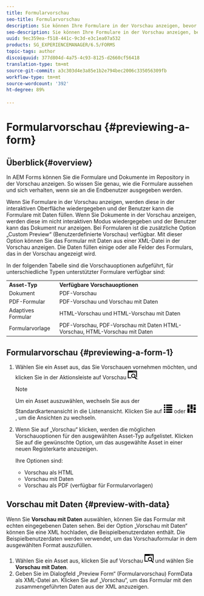 ```yaml
---
title: Formularvorschau
seo-title: Formularvorschau
description: Sie können Ihre Formulare in der Vorschau anzeigen, bevor Sie sie veröffentlichen oder aktivieren, um sicherzustellen, dass sie den Erwartungen entsprechen. Vorschauoptionen variieren abhängig von den unterstützten Formulartypen.
seo-description: Sie können Ihre Formulare in der Vorschau anzeigen, bevor Sie sie veröffentlichen oder aktivieren, um sicherzustellen, dass sie den Erwartungen entsprechen. Vorschauoptionen variieren abhängig von den unterstützten Formulartypen.
uuid: 9ec359ea-f518-441c-9c3d-e3c1ea07a532
products: SG_EXPERIENCEMANAGER/6.5/FORMS
topic-tags: author
discoiquuid: 377d804d-4a75-4c93-8125-d2660cf56418
translation-type: tm+mt
source-git-commit: a3c303d4e3a85e1b2e794bec2006c335056309fb
workflow-type: tm+mt
source-wordcount: '392'
ht-degree: 89%

---
```



# Formularvorschau {#previewing-a-form}

## Überblick{#overview}

In AEM Forms können Sie die Formulare und Dokumente im Repository in der Vorschau anzeigen. So wissen Sie genau, wie die Formulare aussehen und sich verhalten, wenn sie an die Endbenutzer ausgegeben werden.

Wenn Sie Formulare in der Vorschau anzeigen, werden diese in der interaktiven Oberfläche wiedergegeben und der Benutzer kann die Formulare mit Daten füllen. Wenn Sie Dokumente in der Vorschau anzeigen, werden diese im nicht interaktiven Modus wiedergegeben und der Benutzer kann das Dokument nur anzeigen. Bei Formularen ist die zusätzliche Option „Custom Preview“ (Benutzerdefinierte Vorschau) verfügbar. Mit dieser Option können Sie das Formular mit Daten aus einer XML-Datei in der Vorschau anzeigen. Die Daten füllen einige oder alle Felder des Formulars, das in der Vorschau angezeigt wird.

In der folgenden Tabelle sind die Vorschauoptionen aufgeführt, für unterschiedliche Typen unterstützter Formulare verfügbar sind:

<table>
 <tbody>
  <tr>
   <td><strong>Asset-Typ</strong><br /> </td>
   <td><strong>Verfügbare Vorschauoptionen</strong><br /> </td>
  </tr>
  <tr>
   <td>Dokument</td>
   <td>PDF-Vorschau</td>
  </tr>
  <tr>
   <td>PDF-Formular</td>
   <td>PDF-Vorschau und Vorschau mit Daten<br /> </td>
  </tr>
  <tr>
   <td>Adaptives Formular</td>
   <td>HTML-Vorschau und HTML-Vorschau mit Daten</td>
  </tr>
  <tr>
   <td>Formularvorlage</td>
   <td>PDF-Vorschau, PDF-Vorschau mit Daten HTML-Vorschau, HTML-Vorschau mit Daten<br />  </td>
  </tr>
 </tbody>
</table>

## Formularvorschau {#previewing-a-form-1}

1. Wählen Sie ein Asset aus, das Sie Vorschauen vornehmen möchten, und klicken Sie in der Aktionsleiste auf Vorschau ![aem6forms_Vorschau](assets/aem6forms_preview.png).

   >[!NOTE]
   >
   >Um ein Asset auszuwählen, wechseln Sie aus der Standardkartenansicht in die Listenansicht. Klicken Sie auf ![aem6forms_viewlist](assets/aem6forms_viewlist.png) oder ![aem6forms_viewcard](assets/aem6forms_viewcard.png), um die Ansichten zu wechseln.

1. Wenn Sie auf „Vorschau“ klicken, werden die möglichen Vorschauoptionen für den ausgewählten Asset-Typ aufgelistet. Klicken Sie auf die gewünschte Option, um das ausgewählte Asset in einer neuen Registerkarte anzuzeigen.

   Ihre Optionen sind:

   * Vorschau als HTML
   * Vorschau mit Daten
   * Vorschau als PDF (verfügbar für Formularvorlagen)

## Vorschau mit Daten {#preview-with-data}

Wenn Sie **Vorschau mit Daten** auswählen, können Sie das Formular mit echten eingegebenen Daten sehen. Bei der Option „Vorschau mit Daten“ können Sie eine XML hochladen, die Beispielbenutzerdaten enthält. Die Beispielbenutzerdaten werden verwendet, um das Vorschauformular in dem ausgewählten Format auszufüllen.

1. Wählen Sie ein Asset aus, klicken Sie auf Vorschau ![aem6forms_Vorschau](assets/aem6forms_preview.png) und wählen Sie **Vorschau mit Daten**.
1. Geben Sie im Dialogfeld „Preview Form“ (Formularvorschau) FormData als XML-Datei an. Klicken Sie auf „Vorschau“, um das Formular mit den zusammengeführten Daten aus der XML anzuzeigen.

